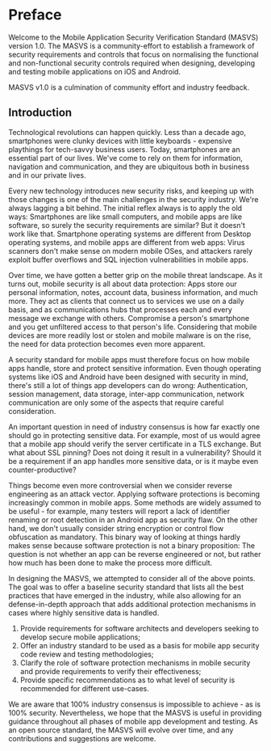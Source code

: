 # Preface

Welcome to the Mobile Application Security Verification Standard (MASVS) version 1.0. The MASVS is a community-effort to establish a framework of security requirements and controls that focus on normalising the functional and non-functional security controls required when designing, developing and testing mobile applications on iOS and Android.

MASVS v1.0 is a culmination of community effort and industry feedback.

## Introduction

Technological revolutions can happen quickly. Less than a decade ago, smartphones were clunky devices with little keyboards - expensive playthings for tech-savvy business users. Today, smartphones are an essential part of our lives. We've come to rely on them for information, navigation and communication, and they are ubiquitous both in business and in our private lives.

Every new technology introduces new security risks, and keeping up with those changes is one of the main challenges in the security industry. We're always lagging a bit behind. The initial reflex always is to apply the old ways: Smartphones are like small computers, and mobile apps are like software, so surely the security requirements are similar? But it doesn't work like that. Smartphone operating systems are different from Desktop operating systems, and mobile apps are different from web apps: Virus scanners don't make sense on modern mobile OSes, and attackers rarely exploit buffer overflows and SQL injection vulnerabilities in mobile apps.

Over time, we have gotten a better grip on the mobile threat landscape. As it turns out, mobile security is all about data protection: Apps store our personal information, notes, account data, business information, and much more. They act as clients that connect us to services we use on a daily basis, and as communications hubs that processes each and every message we exchange with others. Compromise a person's smartphone and you get unfiltered access to that person's life. Considering that mobile devices are more readily lost or stolen and mobile malware is on the rise, the need for data protection becomes even more apparent.

A security standard for mobile apps must therefore focus on how mobile apps handle, store and protect sensitive information. Even though operating systems like iOS and Android have been designed with security in mind, there's still a lot of things app developers can do wrong: Authentication, session management, data storage, inter-app communication, network communication are only some of the aspects that require careful consideration. 

An important question in need of industry consensus is how far exactly one should go in protecting sensitive data. For example, most of us would agree that a mobile app should verify the server certificate in a TLS exchange. But what about SSL pinning? Does not doing it result in a vulnerability? Should it be a requirement if an app handles more sensitive data, or is it maybe even counter-productive?

Things become even more controversial when we consider reverse engineering as an attack vector. Applying software protections is becoming increasingly common in mobile apps. Some methods are widely assumed to be useful - for example, many testers will report a lack of identifier renaming or root detection in an Android app as security flaw. On the other hand, we don't usually consider string encryption or control flow obfuscation as mandatory. This binary way of looking at things hardly makes sense because software protection is not a binary proposition: The question is not whether an app can be reverse engineered or not, but rather how much has been done to make the process more difficult.

In designing the MASVS, we attempted to consider all of the above points. The goal was to offer a baseline security standard that lists all the best practices that have emerged in the industry, while also allowing for an defense-in-depth approach that adds additional protection mechanisms in cases where highly sensitive data is handled. 

1. Provide requirements for software architects and developers seeking to develop secure mobile applications;
2. Offer an industry standard to be used as a basis for mobile app security code review and testing methodologies;
3. Clarify the role of software protection mechanisms in mobile security and provide requirements to verify their effectiveness;
4. Provide specific recommendations as to what level of security is recommended for different use-cases.

We are aware that 100% industry consensus is impossible to achieve - as is 100% security. Nevertheless, we hope that the MASVS is useful in providing guidance throughout all phases of mobile app development and testing. As an open source standard, the MASVS will evolve over time, and any contributions and suggestions are welcome.
